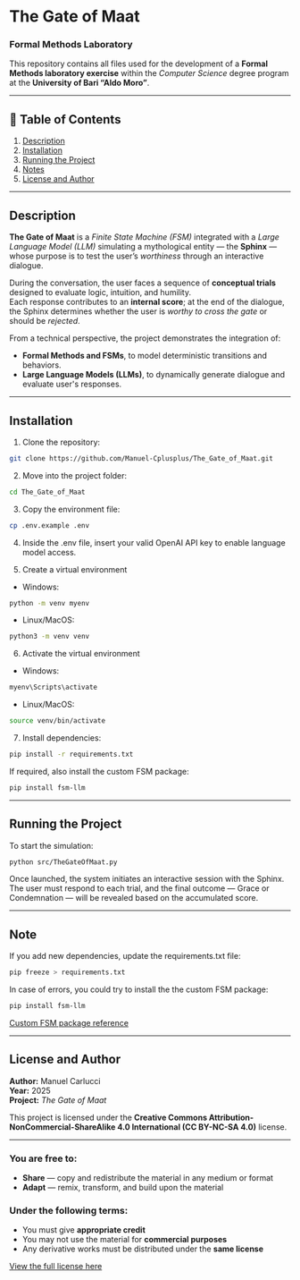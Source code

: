 # The Gate of Maat  
### Formal Methods Laboratory  

This repository contains all files used for the development of a **Formal Methods laboratory exercise** within the *Computer Science* degree program at the **University of Bari “Aldo Moro”**.

---

## 📘 Table of Contents
1. [Description](#description)  
2. [Installation](#installation)  
3. [Running the Project](#running-the-project)  
4. [Notes](#notes)  
5. [License and Author](#license-and-author)

---

## Description  

**The Gate of Maat** is a *Finite State Machine (FSM)* integrated with a *Large Language Model (LLM)* simulating a mythological entity — the **Sphinx** — whose purpose is to test the user’s *worthiness* through an interactive dialogue.  

During the conversation, the user faces a sequence of **conceptual trials** designed to evaluate logic, intuition, and humility.  
Each response contributes to an **internal score**; at the end of the dialogue, the Sphinx determines whether the user is *worthy to cross the gate* or should be *rejected*.  

From a technical perspective, the project demonstrates the integration of:  
- **Formal Methods and FSMs**, to model deterministic transitions and behaviors.  
- **Large Language Models (LLMs)**, to dynamically generate dialogue and evaluate user's responses.  

---

## Installation

1. Clone the repository:
```bash
git clone https://github.com/Manuel-Cplusplus/The_Gate_of_Maat.git
```

2. Move into the project folder:
```bash
cd The_Gate_of_Maat
```

3. Copy the environment file:
```bash
cp .env.example .env
```

4. Inside the .env file, insert your valid OpenAI API key to enable language model access.

5. Create a virtual environment
- Windows:
```bash
python -m venv myenv
```
- Linux/MacOS:
```bash
python3 -m venv venv
```

6. Activate the virtual environment
- Windows:
```bash
myenv\Scripts\activate
```
- Linux/MacOS:
```bash
source venv/bin/activate
```

7. Install dependencies:
```bash
pip install -r requirements.txt
```
If required, also install the custom FSM package:
```bash
pip install fsm-llm
```

---

## Running the Project
To start the simulation:
```bash
python src/TheGateOfMaat.py
```

Once launched, the system initiates an interactive session with the Sphinx.
The user must respond to each trial, and the final outcome — Grace or Condemnation — will be revealed based on the accumulated score.


___
## Note
If you add new dependencies, update the requirements.txt file:
```bash
pip freeze > requirements.txt
```

In case of errors, you could try to install the the custom FSM package:
```bash
pip install fsm-llm
```

[Custom FSM package reference](https://github.com/jsz-05/LLM-State-Machine)

---
## License and Author

**Author:** Manuel Carlucci  
**Year:** 2025  
**Project:** *The Gate of Maat*  

This project is licensed under the **Creative Commons Attribution-NonCommercial-ShareAlike 4.0 International (CC BY-NC-SA 4.0)** license.  

---

### You are free to:
- **Share** — copy and redistribute the material in any medium or format  
- **Adapt** — remix, transform, and build upon the material  

### Under the following terms:
- You must give **appropriate credit**  
- You may not use the material for **commercial purposes**  
- Any derivative works must be distributed under the **same license**  

[View the full license here](https://creativecommons.org/licenses/by-nc-sa/4.0/)

